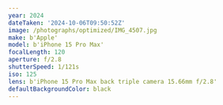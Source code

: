 ```yaml
---
year: 2024
dateTaken: '2024-10-06T09:50:52Z'
image: /photographs/optimized/IMG_4507.jpg
make: b'Apple'
model: b'iPhone 15 Pro Max'
focalLength: 120
aperture: f/2.8
shutterSpeed: 1/121s
iso: 125
lens: b'iPhone 15 Pro Max back triple camera 15.66mm f/2.8'
defaultBackgroundColor: black
---
```

